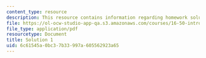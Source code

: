 ```yaml
---
content_type: resource
description: This resource contains information regarding homework solution 1.
file: https://ol-ocw-studio-app-qa.s3.amazonaws.com/courses/16-50-introduction-to-propulsion-systems-spring-2012/6c61545a0bc37b33997a605562923a65_MIT16_50S12_sol1.pdf
file_type: application/pdf
resourcetype: Document
title: Solution 1
uid: 6c61545a-0bc3-7b33-997a-605562923a65
---
```

